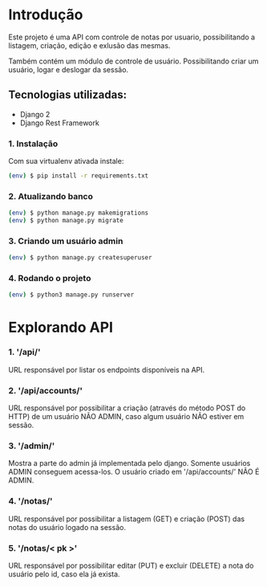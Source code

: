 # Introdução

Este projeto é uma API com controle de notas por usuario, possibilitando a listagem, criação, edição e exlusão das mesmas.

Também contém um módulo de controle de usuário. Possibilitando criar um usuário, logar e deslogar da sessão.

## Tecnologias utilizadas:
* Django 2
* Django Rest Framework


### 1. Instalação

Com sua virtualenv ativada instale:

```sh
(env) $ pip install -r requirements.txt
```


### 2. Atualizando banco

```sh
(env) $ python manage.py makemigrations
(env) $ python manage.py migrate
```


### 3. Criando um usuário admin

```sh
(env) $ python manage.py createsuperuser
```


### 4. Rodando o projeto
```sh
(env) $ python3 manage.py runserver
```

# Explorando API

### 1. '/api/'
  URL responsável por listar os endpoints disponíveis na API.


### 2. '/api/accounts/'
  URL responsável por possibilitar a criação (através do método POST do HTTP) de um usuário NÃO ADMIN, caso algum usuário NÃO estiver em sessão.

### 3. '/admin/'
Mostra a parte do admin já implementada pelo django. Somente usuários ADMIN conseguem acessa-los. O usuário criado em '/api/accounts/' NÃO É ADMIN.

### 4. '/notas/'
URL responsável por possibilitar a listagem (GET) e criação (POST) das notas do usuário logado na sessão.

### 5. '/notas/< pk >'
URL responsável por possibilitar editar (PUT) e excluir (DELETE) a nota do usuário pelo id, caso ela já exista.  
